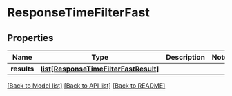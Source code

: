 # ResponseTimeFilterFast

## Properties
Name | Type | Description | Notes
------------ | ------------- | ------------- | -------------
**results** | [**list[ResponseTimeFilterFastResult]**](ResponseTimeFilterFastResult.md) |  | 

[[Back to Model list]](../README.md#documentation-for-models) [[Back to API list]](../README.md#documentation-for-api-endpoints) [[Back to README]](../README.md)


